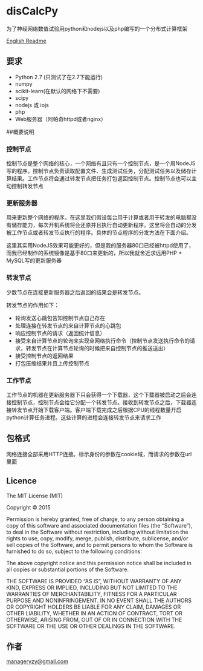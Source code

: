 # disCalcPy #
为了神经网络数值试验用python和nodejs以及php编写的一个分布式计算框架

[English Readme](readme.md)

## 要求

* Python 2.7 (只测试了在2.7下能运行)
* numpy
* scikit-learn(在默认的网络下不需要)
* scipy
* nodejs 或 iojs
* php
* Web服务器（阿帕奇httpd或者nginx）

##概要说明

### 控制节点

控制节点是整个网络的核心，一个网络有且只有一个控制节点，是一个用NodeJS写的程序。控制节点负责读取配置文件、生成测试任务，分配测试任务以及储存计算结果。工作节点将会通过转发节点把任务打包返回控制节点。控制节点也可以主动控制转发节点

### 更新服务器

用来更新整个网络的程序。在这里我们假设每台用于计算或者用于转发的电脑都没有储存能力，每次开机系统将会还原并且执行自动更新程序。这里将会自动的分发被工作节点或者转发节点执行的程序。具体的节点程序的分发方法在下面介绍。

这里其实用NodeJS效果可能更好的，但是我的服务器80口已经被httpd使用了，而我已经制作的系统镜像是基于80口来更新的，所以我就舍近求远用PHP + MySQL写的更新服务器

### 转发节点

少数节点在连接更新服务器之后返回的结果会是转发节点。

转发节点的作用如下：

* 轮询发送心跳包告知控制节点自己存在
* 处理连接在转发节点的来自计算节点的心跳包
* 响应控制节点的请求（返回统计信息）
* 接受来自计算节点的轮询来实现全网络执行命令（控制节点发送执行命令的请求，转发节点在计算节点轮询的时候把来自控制节点的推送送出）
* 接受控制节点的返回结果
* 打包压缩结果并且上传控制节点

### 工作节点

工作节点的机器在更新服务器下只会获得一个下载器，这个下载器被启动之后会连接控制节点，控制节点会给它分配一个转发节点。接收到转发节点之后，下载器连接转发节点开始下载客户端。客户端下载完成之后根据CPU的线程数量开启python计算任务进程。这些计算的进程会连接转发节点来请求工作


## 包格式

网络连接全部采用HTTP连接。标示身份的参数在cookie域，而请求的参数在url里面

## Licence

The MIT License (MIT)

Copyright © 2015 <manageryzy>

Permission is hereby granted, free of charge, to any person obtaining a copy of this software and associated documentation files (the “Software”), to deal in the Software without restriction, including without limitation the rights to use, copy, modify, merge, publish, distribute, sublicense, and/or sell copies of the Software, and to permit persons to whom the Software is furnished to do so, subject to the following conditions:

The above copyright notice and this permission notice shall be included in all copies or substantial portions of the Software.

THE SOFTWARE IS PROVIDED “AS IS”, WITHOUT WARRANTY OF ANY KIND, EXPRESS OR IMPLIED, INCLUDING BUT NOT LIMITED TO THE WARRANTIES OF MERCHANTABILITY, FITNESS FOR A PARTICULAR PURPOSE AND NONINFRINGEMENT. IN NO EVENT SHALL THE AUTHORS OR COPYRIGHT HOLDERS BE LIABLE FOR ANY CLAIM, DAMAGES OR OTHER LIABILITY, WHETHER IN AN ACTION OF CONTRACT, TORT OR OTHERWISE, ARISING FROM, OUT OF OR IN CONNECTION WITH THE SOFTWARE OR THE USE OR OTHER DEALINGS IN THE SOFTWARE.

## 作者

manageryzy@gmail.com